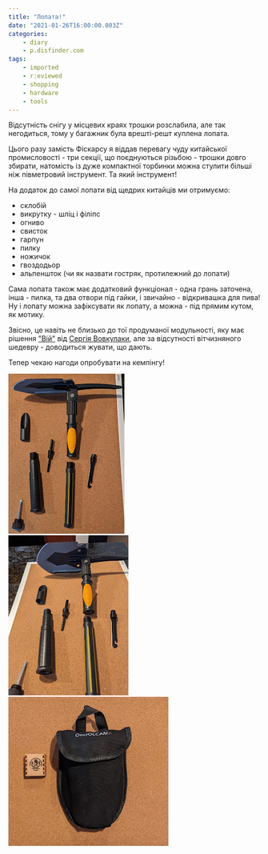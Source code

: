 ```yaml
---
title: "Лопата!"
date: "2021-01-26T16:00:00.003Z"
categories:
    - diary
    - p.disfinder.com
tags:
    - imported
    - r:eviewed
    - shopping
    - hardware
    - tools
---
```


Відсутність снігу у місцевих краях трошки розслабила, але так негодиться, тому у багажник була врешті-решт куплена лопата.
<!--more-->

Цього разу замість Фіскарсу я віддав перевагу чуду китайської промисловості - три секції, що поєднуються різьбою - трошки довго збирати, натомість із дуже компактної торбинки можна стулити більші ніж півметровий інструмент. Та який інструмент!

На додаток до самої лопати від щедрих китайців ми отримуємо:

- склобій
- викрутку - шліц і філіпс
- огниво
- свисток
- гарпун
- пилку
- ножичок
- гвоздодьор
- альпеншток (чи як назвати гостряк, протилежний до лопати)

Сама лопата також має додатковий функціонал - одна грань заточена, інша - пилка, та два отвори під гайки, і звичайно - відкривашка для пива! Ну і лопату можна зафіксувати як лопату, а можна - під прямим кутом, як мотику.

Звісно, це навіть не близько до тої продуманої модульності, яку має рішення ["Вій"](https://dobryi.in.ua/lopatka-sokira-viy-green-apples/) від [Сергія Вовкулаки](https://dobryi.in.ua/avtonabir/), але за відсутності вітчизняного шедевру - доводиться жувати, що дають.

Тепер чекаю нагоди опробувати на кемпінгу!  

[![](thumb_00.jpg)](img00.jpg)  
[![](thumb_01.jpg)](img01.jpg)  
[![](thumb_02.jpg)](img02.jpg)  
